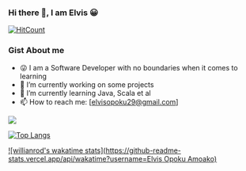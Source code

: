 ### Hi there 👋, I am Elvis 😀

[![HitCount](http://hits.dwyl.com/Elvis020/Elvis-Documentary.svg)](http://hits.dwyl.com/Elvis020/Elvis-Documentary)


### Gist About me
- 😜 I am a Software Developer with no boundaries when it comes to learning 
- 🔭 I’m currently working on some projects
- 🌱 I’m currently learning Java, Scala et al
- 📫 How to reach me: [elvisopoku29@gmail.com]

<img src="https://github-readme-stats.vercel.app/api?username=Elvis020&show_icons=true&theme=radical">

[![Top Langs](https://github-readme-stats.vercel.app/api/top-langs/?username=Elvis020)](https://github.com/Elvis020/github-readme-stats)

[![willianrod's wakatime stats](https://github-readme-stats.vercel.app/api/wakatime?username=Elvis Opoku Amoako)](https://github.com/Elvis020/github-readme-stats)

<!--
**Elvis020/Elvis020** is a ✨ _special_ ✨ repository because its `README.md` (this file) appears on your GitHub profile.

-->
